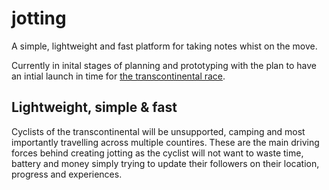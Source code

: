 # jotting

A simple, lightweight and fast platform for taking notes whist on the move.

Currently in inital stages of planning and prototyping with the plan to have an intial launch in time for [the transcontinental race](http://www.transcontinentalrace.com/).

## Lightweight, simple & fast

Cyclists of the transcontinental will be unsupported, camping and most importantly travelling across multiple countires. These are the main driving forces behind creating jotting as the cyclist will not want to waste time, battery and money simply trying to update their followers on their location, progress and experiences. 


